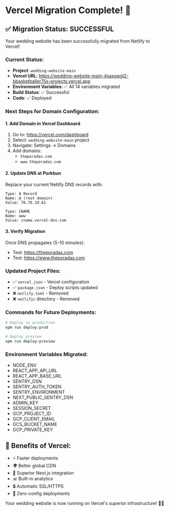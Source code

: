 # Vercel Migration Complete! 🎉

## ✅ Migration Status: SUCCESSFUL

Your wedding website has been successfully migrated from Netlify to Vercel!

### Current Status:

- **Project**: `wedding-website-main`
- **Vercel URL**: https://wedding-website-main-4saxowgl2-bbasketballer75s-projects.vercel.app
- **Environment Variables**: ✅ All 14 variables migrated
- **Build Status**: ✅ Successful
- **Code**: ✅ Deployed

### Next Steps for Domain Configuration:

#### 1. Add Domain in Vercel Dashboard

1. Go to: https://vercel.com/dashboard
2. Select: `wedding-website-main` project
3. Navigate: Settings → Domains
4. Add domains:
   - `theporadas.com`
   - `www.theporadas.com`

#### 2. Update DNS at Porkbun

Replace your current Netlify DNS records with:

```
Type: A Record
Name: @ (root domain)
Value: 76.76.19.61

Type: CNAME
Name: www
Value: cname.vercel-dns.com
```

#### 3. Verify Migration

Once DNS propagates (5-10 minutes):

- Test: https://theporadas.com
- Test: https://www.theporadas.com

### Updated Project Files:

- ✅ `vercel.json` - Vercel configuration
- ✅ `package.json` - Deploy scripts updated
- ❌ `netlify.toml` - Removed
- ❌ `netlify/` directory - Removed

### Commands for Future Deployments:

```bash
# Deploy to production
npm run deploy:prod

# Deploy preview
npm run deploy:preview
```

### Environment Variables Migrated:

- NODE_ENV
- REACT_APP_API_URL
- REACT_APP_BASE_URL
- SENTRY_DSN
- SENTRY_AUTH_TOKEN
- SENTRY_ENVIRONMENT
- NEXT_PUBLIC_SENTRY_DSN
- ADMIN_KEY
- SESSION_SECRET
- GCP_PROJECT_ID
- GCP_CLIENT_EMAIL
- GCS_BUCKET_NAME
- GCP_PRIVATE_KEY

## 🎯 Benefits of Vercel:

- ⚡ Faster deployments
- 🌍 Better global CDN
- 🔧 Superior Next.js integration
- 📊 Built-in analytics
- 🔒 Automatic SSL/HTTPS
- 🚀 Zero-config deployments

Your wedding website is now running on Vercel's superior infrastructure! 💒✨
